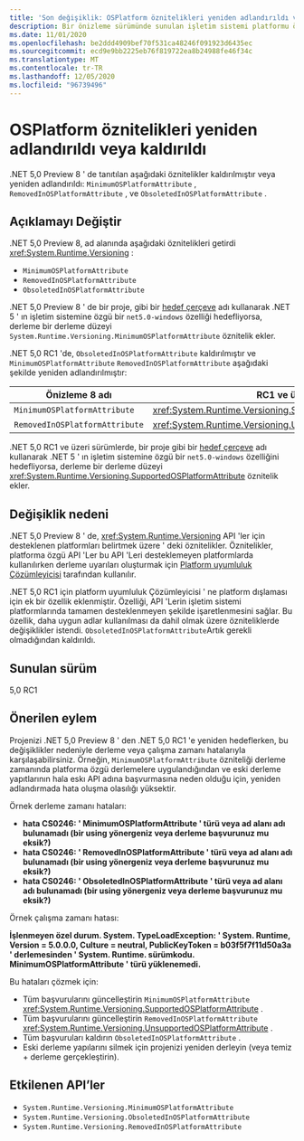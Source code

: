 ```yaml
---
title: 'Son değişiklik: OSPlatform öznitelikleri yeniden adlandırıldı veya kaldırıldı'
description: Bir önizleme sürümünde sunulan işletim sistemi platformu özniteliklerinin kaldırılmış veya yeniden adlandırılmakta olduğu çekirdek .NET kitaplıklarında .NET 5,0 kırılımı değişikliği hakkında bilgi edinin.
ms.date: 11/01/2020
ms.openlocfilehash: be2ddd4909bef70f531ca48246f091923d6435ec
ms.sourcegitcommit: ecd9e9bb2225eb76f819722ea8b24988fe46f34c
ms.translationtype: MT
ms.contentlocale: tr-TR
ms.lasthandoff: 12/05/2020
ms.locfileid: "96739496"
---
```

# <a name="osplatform-attributes-renamed-or-removed"></a>OSPlatform öznitelikleri yeniden adlandırıldı veya kaldırıldı

.NET 5,0 Preview 8 ' de tanıtılan aşağıdaki öznitelikler kaldırılmıştır veya yeniden adlandırıldı: `MinimumOSPlatformAttribute` , `RemovedInOSPlatformAttribute` , ve `ObsoletedInOSPlatformAttribute` .

## <a name="change-description"></a>Açıklamayı Değiştir

.NET 5,0 Preview 8, ad alanında aşağıdaki öznitelikleri getirdi <xref:System.Runtime.Versioning> :

- `MinimumOSPlatformAttribute`
- `RemovedInOSPlatformAttribute`
- `ObsoletedInOSPlatformAttribute`

.NET 5,0 Preview 8 ' de bir proje, gibi bir [hedef çerçeve](../../../../standard/frameworks.md) adı kullanarak .NET 5 ' ın işletim sistemine özgü bir `net5.0-windows` özelliği hedefliyorsa, derleme bir derleme düzeyi `System.Runtime.Versioning.MinimumOSPlatformAttribute` öznitelik ekler.

.NET 5,0 RC1 'de, `ObsoletedInOSPlatformAttribute` kaldırılmıştır ve `MinimumOSPlatformAttribute` `RemovedInOSPlatformAttribute` aşağıdaki şekilde yeniden adlandırılmıştır:

| Önizleme 8 adı | RC1 ve üzeri adı |
| - | - |
| `MinimumOSPlatformAttribute` | <xref:System.Runtime.Versioning.SupportedOSPlatformAttribute> |
| `RemovedInOSPlatformAttribute` | <xref:System.Runtime.Versioning.UnsupportedOSPlatformAttribute> |

.NET 5,0 RC1 ve üzeri sürümlerde, bir proje gibi bir [hedef çerçeve](../../../../standard/frameworks.md) adı kullanarak .NET 5 ' ın işletim sistemine özgü bir `net5.0-windows` özelliğini hedefliyorsa, derleme bir derleme düzeyi <xref:System.Runtime.Versioning.SupportedOSPlatformAttribute> öznitelik ekler.

## <a name="reason-for-change"></a>Değişiklik nedeni

.NET 5,0 Preview 8 ' de, <xref:System.Runtime.Versioning> API 'ler için desteklenen platformları belirtmek üzere ' deki öznitelikler. Öznitelikler, platforma özgü API 'Ler bu API 'Leri desteklemeyen platformlarda kullanılırken derleme uyarıları oluşturmak için [Platform uyumluluk Çözümleyicisi](../../code-analysis/5.0/ca1416-platform-compatibility-analyzer.md) tarafından kullanılır.

.NET 5,0 RC1 için platform uyumluluk Çözümleyicisi ' ne platform dışlaması için ek bir özellik eklenmiştir. Özelliği, API 'Lerin işletim sistemi platformlarında tamamen desteklenmeyen şekilde işaretlenmesini sağlar. Bu özellik, daha uygun adlar kullanılması da dahil olmak üzere özniteliklerde değişiklikler istendi. `ObsoletedInOSPlatformAttribute`Artık gerekli olmadığından kaldırıldı.

## <a name="version-introduced"></a>Sunulan sürüm

5,0 RC1

## <a name="recommended-action"></a>Önerilen eylem

Projenizi .NET 5,0 Preview 8 ' den .NET 5,0 RC1 'e yeniden hedeflerken, bu değişiklikler nedeniyle derleme veya çalışma zamanı hatalarıyla karşılaşabilirsiniz. Örneğin, `MinimumOSPlatformAttribute` özniteliği derleme zamanında platforma özgü derlemelere uygulandığından ve eski derleme yapıtlarının hala eskı API adına başvurmasına neden olduğu için, yeniden adlandırmada hata oluşma olasılığı yüksektir.

Örnek derleme zamanı hataları:

- **hata CS0246: ' MinimumOSPlatformAttribute ' türü veya ad alanı adı bulunamadı (bir using yönergeniz veya derleme başvurunuz mu eksik?)**
- **hata CS0246: ' RemovedInOSPlatformAttribute ' türü veya ad alanı adı bulunamadı (bir using yönergeniz veya derleme başvurunuz mu eksik?)**
- **hata CS0246: ' ObsoletedInOSPlatformAttribute ' türü veya ad alanı adı bulunamadı (bir using yönergeniz veya derleme başvurunuz mu eksik?)**

Örnek çalışma zamanı hatası:

**İşlenmeyen özel durum. System. TypeLoadException: ' System. Runtime, Version = 5.0.0.0, Culture = neutral, PublicKeyToken = b03f5f7f11d50a3a ' derlemesinden ' System. Runtime. sürümkodu. MinimumOSPlatformAttribute ' türü yüklenemedi.**

Bu hataları çözmek için:

- Tüm başvurularını güncelleştirin `MinimumOSPlatformAttribute` <xref:System.Runtime.Versioning.SupportedOSPlatformAttribute> .
- Tüm başvurularını güncelleştirin `RemovedInOSPlatformAttribute` <xref:System.Runtime.Versioning.UnsupportedOSPlatformAttribute> .
- Tüm başvuruları kaldırın `ObsoletedInOSPlatformAttribute` .
- Eski derleme yapılarını silmek için projenizi yeniden derleyin (veya temiz + derleme gerçekleştirin).

## <a name="affected-apis"></a>Etkilenen API’ler

- `System.Runtime.Versioning.MinimumOSPlatformAttribute`
- `System.Runtime.Versioning.ObsoletedInOSPlatformAttribute`
- `System.Runtime.Versioning.RemovedInOSPlatformAttribute`

<!--

### Category

Core .NET libraries

### Affected APIs

- `T:System.Runtime.Versioning.MinimumOSPlatformAttribute`
- `T:System.Runtime.Versioning.ObsoletedInOSPlatformAttribute`
- `T:System.Runtime.Versioning.RemovedInOSPlatformAttribute`

-->
